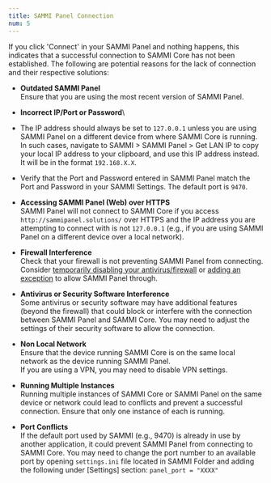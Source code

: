 ```yaml
---
title: SAMMI Panel Connection
num: 5
---
```


If you click 'Connect' in your SAMMI Panel and nothing happens, this indicates that a successful connection to SAMMI Core has not been established. The following are potential reasons for the lack of connection and their respective solutions:

- **Outdated SAMMI Panel**\
Ensure that you are using the most recent version of SAMMI Panel.  

- **Incorrect IP/Port or Password**\
- The IP address should always be set to `127.0.0.1` unless you are using SAMMI Panel on a different device from where SAMMI Core is running. In such cases, navigate to SAMMI > SAMMI Panel > Get LAN IP to copy your local IP address to your clipboard, and use this IP address instead. It will be in the format `192.168.X.X`.
- Verify that the Port and Password entered in SAMMI Panel match the Port and Password in your SAMMI Settings. The default port is `9470`. 

- **Accessing SAMMI Panel (Web) over HTTPS**\
SAMMI Panel will not connect to SAMMI Core if you access `http://sammipanel.solutions/` over HTTPS and the IP address you are attempting to connect with is not `127.0.0.1` (e.g., if you are using SAMMI Panel on a different device over a local network).

- **Firewall Interference**\
Check that your firewall is not preventing SAMMI Panel from connecting.\
Consider [temporarily disabling your antivirus/firewall](https://support.microsoft.com/en-us/windows/turn-off-defender-antivirus-protection-in-windows-security-99e6004f-c54c-8509-773c-a4d776b77960) or [adding an exception](https://support.microsoft.com/en-us/windows/add-an-exclusion-to-windows-security-811816c0-4dfd-af4a-47e4-c301afe13b26) to allow SAMMI Panel through.

- **Antivirus or Security Software Interference**\
Some antivirus or security software may have additional features (beyond the firewall) that could block or interfere with the connection between SAMMI Panel and SAMMI Core. You may need to adjust the settings of their security software to allow the connection.

- **Non Local Network**\
Ensure that the device running SAMMI Core is on the same local network as the device running SAMMI Panel.\
If you are using a VPN, you may need to disable VPN settings.

- **Running Multiple Instances**\
Running multiple instances of SAMMI Core or SAMMI Panel on the same device or network could lead to conflicts and prevent a successful connection. Ensure that only one instance of each is running.

- **Port Conflicts**\
If the default port used by SAMMI (e.g., 9470) is already in use by another application, it could prevent SAMMI Panel from connecting to SAMMI Core. You may need to change the port number to an available port by opening `settings.ini` file located in SAMMI Folder and adding the following under [Settings] section: `panel_port = "XXXX"`
